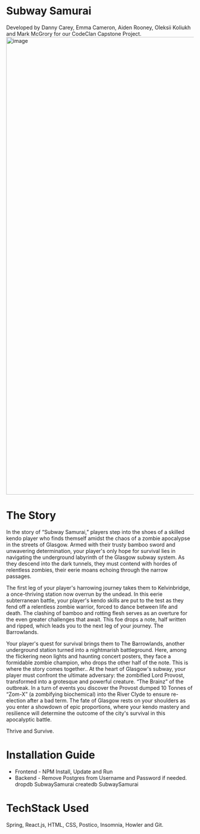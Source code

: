 # Subway Samurai 

Developed by Danny Carey, Emma Cameron, Aiden Rooney, Oleksii Koliukh and Mark McGrory for our CodeClan Capstone Project.
<img width="1230" alt="image" src="https://github.com/Dannycarey23/SubwaySamurai_frontend/assets/139380629/bda4eea6-2740-43b1-9888-674221d02fde">

# The Story


In the story of “Subway Samurai,” players step into the shoes of a skilled kendo player who finds themself amidst the chaos of a zombie apocalypse in the streets of Glasgow. Armed with their trusty bamboo sword and unwavering determination, your player's only hope for survival lies in navigating the underground labyrinth of the Glasgow subway system. As they descend into the dark tunnels, they must contend with hordes of relentless zombies, their eerie moans echoing through the narrow passages.



The first leg of your player's harrowing journey takes them to Kelvinbridge, a once-thriving station now overrun by the undead. In this eerie subterranean battle, your player's kendo skills are put to the test as they fend off a relentless zombie warrior, forced to dance between life and death. The clashing of bamboo and rotting flesh serves as an overture for the even greater challenges that await. This foe drops a note, half written and ripped, which leads you to the next leg of your journey. The Barrowlands.



Your player's quest for survival brings them to The Barrowlands, another underground station turned into a nightmarish battleground. Here, among the flickering neon lights and haunting concert posters, they face a formidable zombie champion, who drops the other half of the note. This is where the story comes together.. At the heart of Glasgow's subway, your player must confront the ultimate adversary: the zombified Lord Provost, transformed into a grotesque and powerful creature. “The Brainz” of the outbreak. In a turn of events you discover the Provost dumped 10 Tonnes of “Zom-X” (a zombifying biochemical) into the River Clyde to ensure re-election after a bad term. The fate of Glasgow rests on your shoulders as you enter a showdown of epic proportions, where your kendo mastery and resilience will determine the outcome of the city's survival in this apocalyptic battle.



Thrive and Survive.


# Installation Guide 

- Frontend - NPM Install, Update and Run
- Backend - Remove Postgres from Username and Password if needed. dropdb SubwaySamurai createdb SubwaySamurai

# TechStack Used

Spring, React.js, HTML, CSS, Postico, Insomnia, Howler and Git.
